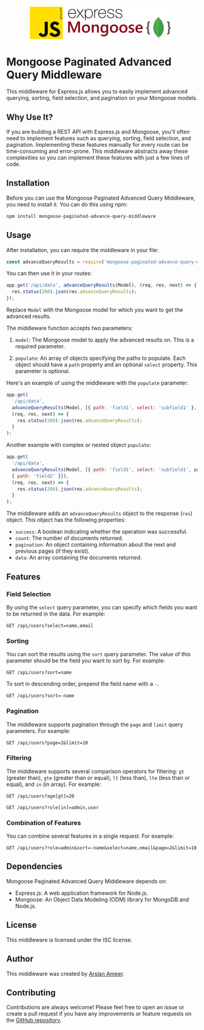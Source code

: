 <p align="center" float="left">
     <img src="./js-mongoose-express-middleware.png" alt="mongoose-paginated-advance-query-middleware" width="380">
</p>

# Mongoose Paginated Advanced Query Middleware

This middleware for Express.js allows you to easily implement advanced querying, sorting, field selection, and pagination on your Mongoose models.

## Why Use It?

If you are building a REST API with Express.js and Mongoose, you'll often need to implement features such as querying, sorting, field selection, and pagination. Implementing these features manually for every route can be time-consuming and error-prone. This middleware abstracts away these complexities so you can implement these features with just a few lines of code.

## Installation

Before you can use the Mongoose Paginated Advanced Query Middleware, you need to install it. You can do this using npm:

```bash
npm install mongoose-paginated-advance-query-middleware
```

## Usage

After installation, you can require the middleware in your file:

```javascript
const advanceQueryResults = require('mongoose-paginated-advance-query-middleware');
```

You can then use it in your routes:

```javascript
app.get('/api/data', advanceQueryResults(Model), (req, res, next) => {
  res.status(200).json(res.advanceQueryResults);
});
```

Replace `Model` with the Mongoose model for which you want to get the advanced results.

The middleware function accepts two parameters: 

1. `model`: The Mongoose model to apply the advanced results on. This is a required parameter.

2. `populate`: An array of objects specifying the paths to populate. Each object should have a `path` property and an optional `select` property. This parameter is optional.

Here's an example of using the middleware with the `populate` parameter:

```javascript
app.get(
  '/api/data', 
  advanceQueryResults(Model, [{ path: 'field1', select: 'subfield1' }, { path: 'field2' }]), 
  (req, res, next) => {
    res.status(200).json(res.advanceQueryResults);
  }
);
```

Another example with complex or nested object `populate`:

```javascript
app.get(
  '/api/data', 
  advanceQueryResults(Model, [{ path: 'field1', select: 'subfield1', populate: { path: 'field1', select:'subfield1'} },
  { path: 'field2' }]),
  (req, res, next) => {
    res.status(200).json(res.advanceQueryResults);
  }
);
```

The middleware adds an `advanceQueryResults` object to the response (`res`) object. This object has the following properties:

- `success`: A boolean indicating whether the operation was successful.
- `count`: The number of documents returned.
- `pagination`: An object containing information about the next and previous pages (if they exist).
- `data`: An array containing the documents returned.

## Features

### Field Selection

By using the `select` query parameter, you can specify which fields you want to be returned in the data. For example:

```http
GET /api/users?select=name,email
```

### Sorting

You can sort the results using the `sort` query parameter. The value of this parameter should be the field you want to sort by. For example:

```http
GET /api/users?sort=name
```

To sort in descending order, prepend the field name with a `-`.

```http
GET /api/users?sort=-name
```

### Pagination

The middleware supports pagination through the `page` and `limit` query parameters. For example:

```http
GET /api/users?page=2&limit=10
```

### Filtering

The middleware supports several comparison operators for filtering: `gt` (greater than), `gte` (greater than or equal), `lt` (less than), `lte` (less than or equal), and `in` (in array). For example:

```http
GET /api/users?age[gt]=20
```

```http
GET /api/users?role[in]=admin,user
```

### Combination of Features

You can combine several features in a single request. For example:

```http
GET /api/users?role=admin&sort=-name&select=name,email&page=2&limit=10
```

## Dependencies

Mongoose Paginated Advanced Query Middleware depends on:

- Express.js: A web application framework for Node.js.
- Mongoose: An Object Data Modeling (ODM) library for MongoDB and Node.js.

## License

This middleware is licensed under the ISC license.

## Author

This middleware was created by [Arslan Ameer](https://arslanameer.com).


## Contributing

Contributions are always welcome! Please feel free to open an issue or create a pull request if you have any improvements or feature requests on the [GitHub repository](https://github.com/ArslanAmeer/mongoose-paginated-advance-query-middleware).
